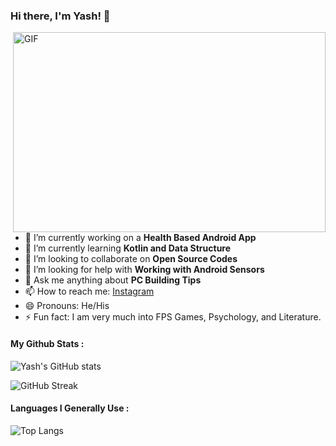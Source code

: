 ### Hi there, I'm Yash! 👋

<img align="right" alt="GIF" src="https://user-images.githubusercontent.com/57872757/129393940-63db4644-578d-4531-9c63-3108ee0c5715.gif" width="500" height="320" />

- 🔭 I’m currently working on a <b>Health Based Android App</b>
- 🌱 I’m currently learning <b>Kotlin and Data Structure</b>
- 👯 I’m looking to collaborate on <b>Open Source Codes</b>
- 🤔 I’m looking for help with <b>Working with Android Sensors</b>
- 💬 Ask me anything about <b>PC Building Tips</b>
- 📫 How to reach me: [Instagram](https://www.instagram.com/chargedpositive/)
- 😄 Pronouns: He/His
- ⚡ Fun fact: I am very much into FPS Games, Psychology, and Literature.

#### My Github Stats :
![Yash's GitHub stats](https://github-readme-stats.vercel.app/api?username=Yash-Raj-Singh&count_private=true&show_icons=true&theme=radical)

![GitHub Streak](https://github-readme-streak-stats.herokuapp.com/?user=Yash-Raj-Singh&theme=radical)

#### Languages I Generally Use :
![Top Langs](https://github-readme-stats.vercel.app/api/top-langs/?username=Yash-Raj-Singh&theme=radical)

